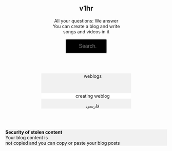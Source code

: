  
<html>
<script src="jshtml.js"></script>

<html>
<head>
</head>
<body>
<center>
<h2>
v1hr

</h2>
<p>
All your questions: We answer<br> You can create a blog and write <br> songs and videos in it





</p>
<meta name="viewport" content="width=device-width, initial-scale=1">
<head>
<center>
<style> 
input[type=text] {
width: 130px;
box-sizing: border-box;
border: 2px solid #ccc;
border-radius: 4px;
font-size: 16px;
background-color: white;
background-image: url('searchicon.png');
background-position: 10px 10px; 
background-repeat: no-repeat;
padding: 12px 30px 12px 40px;
transition: width .99s ease-in-out;
background-color:#000;
color:#fff;
}
input[type=text]:focus {
width: 100%;
}
transition: width 0.4s ease-in-out;
}
		
input[type=text]:focus {
width: 100%;
		}
</style>

<body>
		

		
<form>
<input type="text" name="search" placeholder="Search..">
</form>
		

<br>
<br>
</center>
<div style=" background:#F1F1F1; margin-left:0px; width:280px;"> 

<a href="#" style="text-decoration:none;background:#F1F1F1; margin-left:40px; width:30px;"> 

weblogs
</a>
<br>

<br>
<div style="background:#fff; margin-left:0px; width:280px; " class="button"> 

<a href="#" style="text-decoration:none; background:#fff; margin-left:40px; width:280px;"> 

creating weblog
</a>
</div>
<div style=" background:#F1F1F1; margin-left:0px; width:280px;"> 

<a href="#" style="text-decoration:none;background:#F1F1F1; margin-left:40px; width:30px;"> 
						فارسی
</a>
</div>

</body>
				



<a href="#" type="button" style="background-color:#F1F1F1; color:#000;">


</a>
</div>
<br>
<br> 
<br>


<div style=" background:#f1f1f1; color:#000; text-align: left;">
<p>
<b>
Security of stolen content
</b>
<br>
Your blog content is <br>not copied and you can copy or paste your blog posts

</p>





</div>





